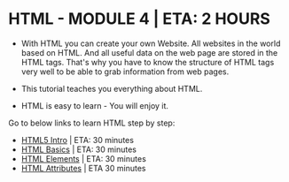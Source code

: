 # HTML - MODULE 4 | ETA: 2 HOURS


- With HTML you can create your own Website. All websites in the world based on HTML. And all useful data on the web page are stored in the HTML tags. That's why you have to know the structure of HTML tags very well to be able to grab information from web pages.

- This tutorial teaches you everything about HTML.

- HTML is easy to learn - You will enjoy it.

Go to below links to learn HTML step by step:

- [HTML5 Intro](./1.HTML5_Intro/README.md) | ETA: 30 minutes
- [HTML Basics](./2.HTML_Basics/README.md) | ETA: 30 minutes
- [HTML Elements](./3.HTML_Elements/README.md) | ETA: 30 minutes
- [HTML Attributes](./4.HTML_Attributes/README.md) | ETA 30 minutes


